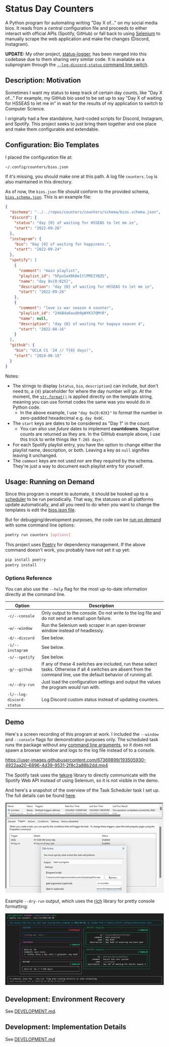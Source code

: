 # Status Day Counters

<!-- > :mega: This README is mostly for future me if I decide to come back and
> review/enhance this project. If by any chance you are a stray visitor, you're
> welcome to use this code and instructions to mess around with your social
> media accounts too. -->

A Python program for automating writing "Day X of..." on my social media bios.
It reads from a central configuration file and proceeds to either interact with
official APIs (Spotify, GitHub) or fall back to using
[Selenium](https://selenium-python.readthedocs.io/index.html) to manually scrape
the web application and make the changes (Discord, Instagram).

**UPDATE:** My other project,
[status-logger](https://github.com/vinlin24/status-logger), has been merged into
this codebase due to them sharing very similar code. It is available as a
subprogram through the [`--log-discord-status` command line
switch](#options-reference).


## Description: Motivation

Sometimes I want my status to keep track of certain day counts, like "Day X
of..." For example, my GitHub bio used to be set up to say "Day X of waiting for
HSSEAS to let me in" in wait for the results of my application to switch to
Computer Science.

I originally had a few standalone, hard-coded scripts for Discord, Instagram,
and Spotify. This project seeks to just bring them together and one place and
make them configurable and extendable.

<!--
The original standalone scripts are included in the [standalones](standalones)
directory just for record. I am 100% sure they do not work anymore.
-->


## Configuration: Bio Templates

I placed the configuration file at:

```sh
~/.config/counters/bios.json
```

If it's missing, you should make one at this path. A log file `counters.log` is
also maintained in this directory.

As of now, the `bios.json` file should conform to the provided schema,
[`bios.schema.json`](counters/schema/bios.schema.json). This is an example file:

```json
{
  "$schema": "../../repos/counters/counters/schema/bios.schema.json",
  "discord": {
    "status": "day {0} of waiting for HSSEAS to let me in",
    "start": "2022-09-26"
  },
  "instagram": {
    "bio": "Day {0} of waiting for happiness.",
    "start": "2022-09-24"
  },
  "spotify": [
    {
      "comment": "main playlist",
      "playlist_id": "5FpuSaX0kDeItlPMIIYBZS",
      "name": "day 0x{0:02X}",
      "description": "day {0} of waiting for HSSEAS to let me in",
      "start": "2022-09-26"
    },
    {
      "comment": "love is war season 4 counter",
      "playlist_id": "2X68da6ouUb9pWYK37QMtR",
      "name": null,
      "description": "day {0} of waiting for kaguya season 4",
      "start": "2022-08-16"
    }
  ],
  "github": {
    "bio": "UCLA CS '24 // T{0} days!",
    "start": "2024-06-15"
  }
}
```

Notes:

* The strings to display (`status`, `bio`, `description`) can include, but don't
  need to, a `{0}` placeholder for where the day number will go. At the moment,
  the
  [`str.format()`](https://docs.python.org/3/library/stdtypes.html#str.format)
  is applied directly on the template string, meaning you can use format codes
  the same was you would do in Python code.
  * In the above example, I use `"day 0x{0:02X}"` to format the number in
    zero-padded hexadecimal e.g. `day 0x0C`.
* The `start` keys are dates to be considered as "Day 1" in the count.
  * You can also use *future* dates to implement **countdowns**. Negative counts
    are returned as they are. In the GitHub example above, I use this trick
    to write things like `T-265 days!`.
* For each Spotify playlist entry, you have the option to change either the
  playlist name, description, or both. Leaving a key as `null` signifies leaving
  it unchanged.
* The `comment` keys are not used nor are they required by the schema. They're
  just a way to document each playlist entry for yourself.


## Usage: Running on Demand

Since this program is meant to automate, it should be hooked up to a
[scheduler](docs/SETUP.md) to be run periodically. That way, the statuses on all
platforms update automatically, and all you need to do when you want to change
the templates is edit the [bios.json file](#configuration-bio-templates).

But for debugging/development purposes, the code can be [run on demand](#demo)
with some command line options:

```sh
poetry run counters [options]
```

This project uses [Poetry](https://python-poetry.org/) for dependency
management. If the above command doesn't work, you probably have not set it up
yet:

```sh
pip install poetry
poetry install
```


### Options Reference

You can also use the `--help` flag for the most up-to-date information directly
at the command line.

| Option                    | Description                                                                                                                                                             |
| ------------------------- | ----------------------------------------------------------------------------------------------------------------------------------------------------------------------- |
| `-c/--console`            | Only output to the console. Do not write to the log file and do not send an email upon failure.                                                                         |
| `-w/--window`             | Run the Selenium web scraper in an open browser window instead of headlessly.                                                                                           |
| `-d/--discord`            | See below.                                                                                                                                                              |
| `-i/--instagram`          | See below.                                                                                                                                                              |
| `-s/--spotify`            | See below.                                                                                                                                                              |
| `-g/--github`             | If any of these 4 switches are included, run these select tasks. Otherwise if all 4 switches are absent from the command line, use the default behavior of running all. |
| `-n/--dry-run`            | Just load the configuration settings and output the values the program *would* run with.                                                                                |
| `-l/--log-discord-status` | Log Discord custom status instead of updating counters.                                                                                                                 |


## Demo

<!-- TODO: Video demo is kind of outdated -->

Here's a screen recording of this program at work. I included the `--window` and
`--console` flags for demonstration purposes only. The scheduled task runs the
package without any [command line arguments](#usage-running-on-demand), so it
does not spawn a browser window and logs to the log file instead of to a
console.

https://user-images.githubusercontent.com/67369899/193505930-4922aa20-6896-4d39-9531-2f8c2a88b2dd.mp4

The Spotify task uses the [tekore](docs/DEVELOPMENT.md#development-details)
library to directly communicate with the Spotify Web API instead of using
Selenium, so it is not visible in the demo.

And here's a snapshot of the overview of the Task Scheduler task I set up. The
full details can be found [here](docs/SETUP.md).

![Task Scheduler Overview](demo/task-scheduler-overview.png)

<!-- END TODO -->

Example `--dry-run` output, which uses the
[rich](https://rich.readthedocs.io/en/stable/introduction.html) library for
pretty console formatting:

![Dry Run Output](demo/dry-run-output.png)


## Development: Environment Recovery

See [DEVELOPMENT.md](docs/DEVELOPMENT.md#environment-recovery).


## Development: Implementation Details

See [DEVELOPMENT.md](docs/DEVELOPMENT.md#development-details)
